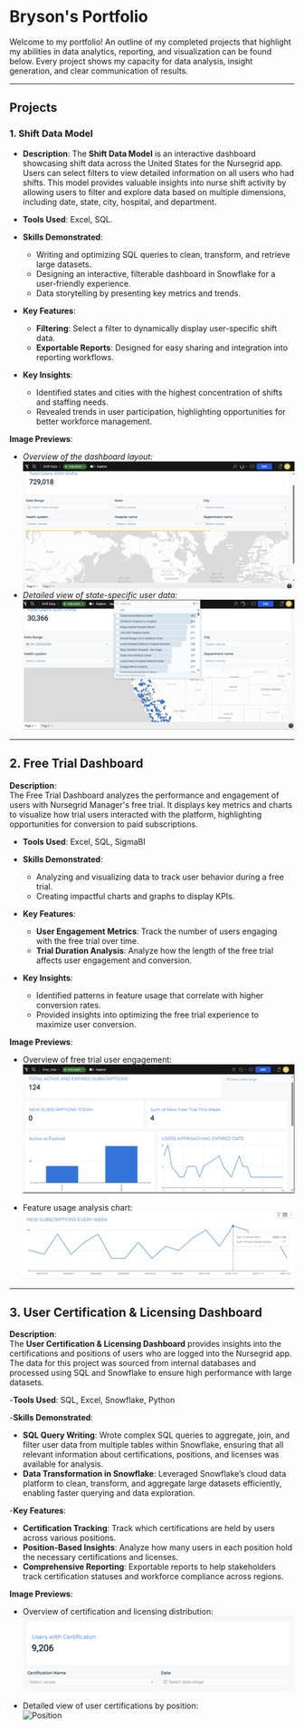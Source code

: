 # Bryson's Portfolio

Welcome to my portfolio! An outline of my completed projects that highlight my abilities in data analytics, reporting, and visualization can be found below. Every project shows my capacity for data analysis, insight generation, and clear communication of results.

---

## Projects

### 1. **Shift Data Model**
   - **Description**: 
     The **Shift Data Model** is an interactive dashboard showcasing shift data across the United States for the Nursegrid app. Users can select filters to view detailed information on all users who had shifts. This model provides valuable insights into nurse shift activity by allowing users to filter and explore data based on multiple dimensions, including date, state, city, hospital, and department.
   - **Tools Used**: Excel, SQL.
     
   - **Skills Demonstrated**:
     - Writing and optimizing SQL queries to clean, transform, and retrieve large datasets.
     - Designing an interactive, filterable dashboard in Snowflake for a user-friendly experience.
     - Data storytelling by presenting key metrics and trends.
       
   - **Key Features**:
     - **Filtering**: Select a filter to dynamically display user-specific shift data.
     - **Exportable Reports**: Designed for easy sharing and integration into reporting workflows.
       
   - **Key Insights**:
     - Identified states and cities with the highest concentration of shifts and staffing needs.
     - Revealed trends in user participation, highlighting opportunities for better workforce management.

   **Image Previews**:
   - *Overview of the dashboard layout:*
     ![Shift Data Model Dashboard Overview](Shift_Model.png)  
   - *Detailed view of state-specific user data:*
     ![Shift Data Model State View](Descriptive_Shift_Model.png)  

---

## 2. **Free Trial Dashboard**

**Description**:  
The Free Trial Dashboard analyzes the performance and engagement of users with Nursegrid Manager's free trial. It displays key metrics and charts to visualize how trial users interacted with the platform, highlighting opportunities for conversion to paid subscriptions.
- **Tools Used**: Excel, SQL, SigmaBI
  
- **Skills Demonstrated**:  
   - Analyzing and visualizing data to track user behavior during a free trial.  
   - Creating impactful charts and graphs to display KPIs.
     
- **Key Features**:  
   - **User Engagement Metrics**: Track the number of users engaging with the free trial over time.   
   - **Trial Duration Analysis**: Analyze how the length of the free trial affects user engagement and conversion.
     
- **Key Insights**:  
   - Identified patterns in feature usage that correlate with higher conversion rates.  
   - Provided insights into optimizing the free trial experience to maximize user conversion.

**Image Previews**:
- Overview of free trial user engagement:  
  ![Free Trial Dashboard Engagement](freetrial.png)

- Feature usage analysis chart:  
  ![Free Trial Feature Usage](freetrial2.png)
  
---

## 3. **User Certification & Licensing Dashboard**

**Description**:  
The **User Certification & Licensing Dashboard** provides insights into the certifications and positions of users who are logged into the Nursegrid app. The data for this project was sourced from internal databases and processed using SQL and Snowflake to ensure high performance with large datasets. 

-**Tools Used**: SQL, Excel, Snowflake, Python
 
-**Skills Demonstrated**:  
   - **SQL Query Writing**: Wrote complex SQL queries to aggregate, join, and filter user data from multiple tables within Snowflake, ensuring that all relevant information about       certifications, positions, and licenses was available for analysis.  
   - **Data Transformation in Snowflake**: Leveraged Snowflake’s cloud data platform to clean, transform, and aggregate large datasets efficiently, enabling faster querying and          data exploration.
     
-**Key Features**:  
   - **Certification Tracking**: Track which certifications are held by users across various positions.  
   - **Position-Based Insights**: Analyze how many users in each position hold the necessary certifications and licenses.  
   - **Comprehensive Reporting**: Exportable reports to help stakeholders track certification statuses and workforce compliance across regions.

**Image Previews**:
- Overview of certification and licensing distribution:  
  ![Certification Overview](cert.png)

- Detailed view of user certifications by position:  
  ![Position](user_certification_by_position.png)
